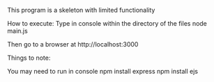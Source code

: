 This program is a skeleton with limited functionality


How to execute:
Type in console within the directory of the files 
node main.js

Then go to a browser at
http://localhost:3000


Things to note:

You may need to run in console
npm install express
npm install ejs


